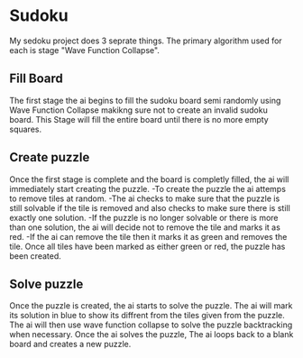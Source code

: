 # Sudoku

My sedoku project does 3 seprate things.
The primary algorithm used for each is stage "Wave Function Collapse".

## Fill Board
The first stage the ai begins to fill the sudoku board semi randomly using Wave Function Collapse makikng sure not to create an invalid sudoku board.
This Stage will fill the entire board until there is no more empty squares.

## Create puzzle
Once the first stage is complete and the board is completly filled, the ai will immediately start creating the puzzle.
-To create the puzzle the ai attemps to remove tiles at random.
-The ai checks to make sure that the puzzle is still solvable if the tile is removed and also checks to make sure there is still exactly one solution.
-If the puzzle is no longer solvable or there is more than one solution, the ai will decide not to remove the tile and marks it as red.
-If the ai can remove the tile then it marks it as green and removes the tile.
Once all tiles have been marked as either green or red, the puzzle has been created.

## Solve puzzle
Once the puzzle is created, the ai starts to solve the puzzle.
The ai will mark its solution in blue to show its diffrent from the tiles given from the puzzle.
The ai will then use wave function collapse to solve the puzzle backtracking when necessary.
Once the ai solves the puzzle, The ai loops back to a blank board and creates a new puzzle.
